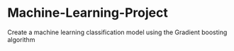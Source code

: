 # Machine-Learning-Project
Create a machine learning classification model using the Gradient boosting algorithm
